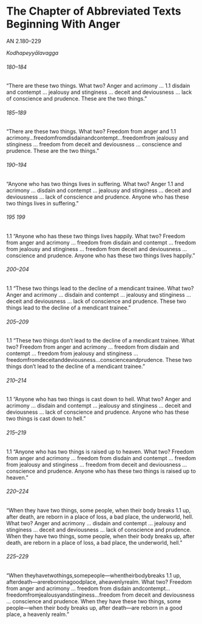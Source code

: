 # The Chapter of Abbreviated Texts Beginning With Anger

AN 2.180–229

_Kodhapeyyālavagga_

###### 180–184

“There are these two things. What two? Anger and acrimony … 1.1
disdain and contempt … jealousy and stinginess … deceit and
deviousness … lack of conscience and prudence. These are the
two things.”

###### 185–189

“There are these two things. What two? Freedom from anger and 1.1
acrimony…freedomfromdisdainandcontempt…freedomfrom
jealousy and stinginess … freedom from deceit and deviousness
… conscience and prudence. These are the two things.”

###### 190–194

“Anyone who has two things lives in suffering. What two? Anger 1.1
and acrimony … disdain and contempt … jealousy and stinginess
… deceit and deviousness … lack of conscience and prudence.
Anyone who has these two things lives in suffering.”
###### 195 199

1.1 “Anyone who has these two things lives happily. What two? Freedom from anger and acrimony … freedom from disdain and contempt … freedom from jealousy and stinginess … freedom from
deceit and deviousness … conscience and prudence. Anyone who
has these two things lives happily.”

###### 200–204

1.1 “These two things lead to the decline of a mendicant trainee. What
two? Anger and acrimony … disdain and contempt … jealousy
and stinginess … deceit and deviousness … lack of conscience
and prudence. These two things lead to the decline of a mendicant
trainee.”

###### 205–209

1.1 “These two things don’t lead to the decline of a mendicant trainee.
What two? Freedom from anger and acrimony … freedom from
disdain and contempt … freedom from jealousy and stinginess …
freedomfromdeceitanddeviousness…conscienceandprudence.
These two things don’t lead to the decline of a mendicant trainee.”

###### 210–214

1.1 “Anyone who has two things is cast down to hell. What two? Anger
and acrimony … disdain and contempt … jealousy and stinginess
… deceit and deviousness … lack of conscience and prudence.
Anyone who has these two things is cast down to hell.”

###### 215–219

1.1 “Anyone who has two things is raised up to heaven. What two?
Freedom from anger and acrimony … freedom from disdain and
contempt … freedom from jealousy and stinginess … freedom
from deceit and deviousness … conscience and prudence. Anyone
who has these two things is raised up to heaven.”

###### 220–224

“When they have two things, some people, when their body breaks 1.1
up, after death, are reborn in a place of loss, a bad place, the underworld, hell. What two? Anger and acrimony … disdain and
contempt … jealousy and stinginess … deceit and deviousness
… lack of conscience and prudence. When they have two things,
some people, when their body breaks up, after death, are reborn in
a place of loss, a bad place, the underworld, hell.”

###### 225–229

“When theyhavetwothings,somepeople—whentheirbodybreaks 1.1
up, afterdeath—arereborninagoodplace, aheavenlyrealm. What
two? Freedom from anger and acrimony … freedom from disdain
andcontempt…freedomfromjealousyandstinginess…freedom
from deceit and deviousness … conscience and prudence. When
they have these two things, some people—when their body breaks
up, after death—are reborn in a good place, a heavenly realm.”
